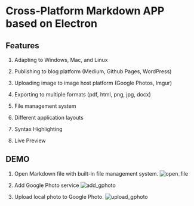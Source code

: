 # Cross-Platform Markdown APP based on Electron

## Features

1. Adapting to Windows, Mac, and Linux

2. Publishing to blog platform (Medium, Github Pages, WordPress)

3. Uploading image to image host platform (Google Photos, Imgur)

4. Exporting to multiple formats (pdf, html, png, jpg, docx)

5. File management system

6. Different application layouts
7. Syntax Highlighting
8. Live Preview

## DEMO
1. Open Markdown file with built-in file management system.
![open_file](https://lh3.googleusercontent.com/-Xpi9IBi5CEY/W-KBSb51IDI/AAAAAAAACBA/w3mr6ieTodIrt_Dqx-dl1RmL3Iz5jWV5ACHMYCw/I/open_file.gif)

2. Add Google Photo service
![add_gphoto](https://lh3.googleusercontent.com/-d6oOQYwHJKA/W-KBWHmQxWI/AAAAAAAACBE/xUr1mV8XkvEK4MBlvvtj2b2HoGZFsqw3wCHMYCw/I/add_gphoto.gif)

3. Upload local photo to Google Photo.
![upload_gphoto](https://lh3.googleusercontent.com/-XhKv99GIZ78/W-KBYobR4VI/AAAAAAAACBI/pjjEIFNo394Xm8Z29Q4PFLr0v2iS0IaMgCHMYCw/I/upload_gphoto.gif)


